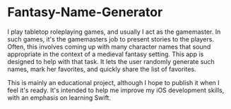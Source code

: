 # Fantasy-Name-Generator

I play tabletop roleplaying games, and usually I act as the gamemaster. In such
games, it's the gamemasters job to present stories to the players. Often, this
involves coming up with many character names that sound appropriate in the
context of a medieval fantasy setting. This app is designed to help with that
task. It lets the user randomly generate such names, mark her favorites, and
quickly share the list of favorites.

This is mainly an educational project, although I hope to publish it when I
feel it's ready. It's intended to help me improve my iOS development skills,
with an emphasis on learning Swift.

